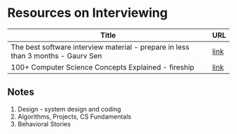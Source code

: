 # Resources on Interviewing


| Title | URL |
|---|---|
|The best software interview material - prepare in less than 3 months - Gaurv Sen | [link](https://www.youtube.com/watch?v=bBPHpH8aKjw&t=246s) |
| 100+ Computer Science Concepts Explained - fireship|[link](https://www.youtube.com/watch?v=-uleG_Vecis)|


## Notes

1. Design - system design and coding 
2. Algorithms, Projects, CS Fundamentals
3. Behavioral Stories 